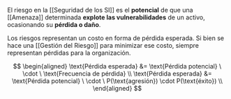 El riesgo en la [[Seguridad de los SI]] es el **potencial** de que una [[Amenaza]] determinada **explote las vulnerabilidades** de un activo, ocasionando su **pérdida o daño**.

Los riesgos representan un costo en forma de pérdida esperada. Si bien se hace una [[Gestión del Riesgo]] para minimizar ese costo, siempre representan pérdidas para la organización.

$$
\begin{aligned}
\text{Pérdida esperada} &= \text{Pérdida potencial} \ \cdot \ \text{Frecuencia de pérdida} \\
\text{Pérdida esperada} &= \text{Pérdida potencial} \ \cdot \ P(\text{agresión}) \cdot P(\text{éxito}) \\
\end{aligned}
$$
